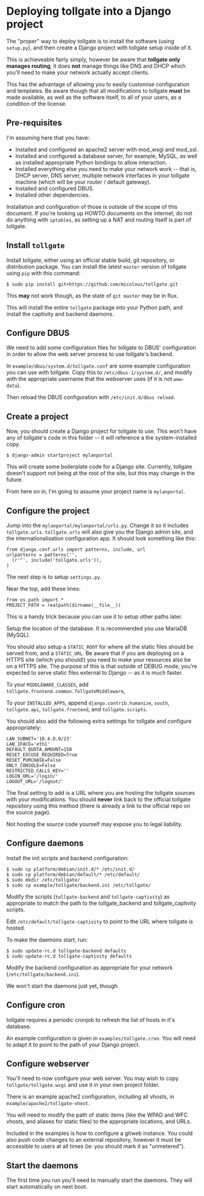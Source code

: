 # Deploying tollgate into a Django project #

The "proper" way to deploy tollgate is to install the software (using `setup.py`), and then create a Django project with tollgate setup inside of it.

This is achieveable fairly simply, however be aware that **tollgate only manages routing**, it does **not** manage things like DNS and DHCP which you'll need to make your network actually accept clients.

This has the advantage of allowing you to easily customise configuration and templates.  Be aware though that all modifications to tollgate **must** be made available, as well as the software itself, to all of your users, as a condition of the license.

## Pre-requisites ##

I'm assuming here that you have:

 * Installed and configured an apache2 server with mod_wsgi and mod_ssl.
 * Installed and configured a database server, for example, MySQL, as well as installed appropriate Python bindings to allow interaction.
 * Installed everything else you need to make your network work -- that is, DHCP server, DNS server, multiple network interfaces in your tollgate machine (which will be your router / default gateway).
 * Installed and configured DBUS.
 * Installed other dependencies.
 
Installation and configuration of those is outside of the scope of this document.  If you're looking up HOWTO documents on the internet, do not do anything with `iptables`, as setting up a NAT and routing itself is part of tollgate.

## Install `tollgate` ##

Install tollgate, either using an official stable build, git repository, or distribution package.  You can install the latest `master` version of tollgate using `pip` with this command:

    $ sudo pip install git+https://github.com/micolous/tollgate.git

This **may** not work though, as the state of `git master` may be in flux.

This will install the entire `tollgate` package into your Python path, and install the captivity and backend daemons.

## Configure DBUS ##

We need to add some configuration files for tollgate to DBUS' configuration in order to allow the web server process to use tollgate's backend.

In `example/dbus/system.d/tollgate.conf` are some example configuration you can use with tollgate.  Copy this to `/etc/dbus-1/system.d/`, and modify with the appropriate username that the webserver uses (if it is not `www-data`).

Then reload the DBUS configuration with `/etc/init.d/dbus reload`.

## Create a project ##

Now, you should create a Django project for tollgate to use.  This won't have any of tollgate's code in this folder -- it will reference a the system-installed copy.

    $ django-admin startproject mylanportal

This will create some boilerplate code for a Django site.  Currently, tollgate doesn't support not being at the root of the site, but this may change in the future.

From here on in, I'm going to assume your project name is `mylanportal`.

## Configure the project ##

Jump into the `mylanportal/mylanportal/urls.py`.  Change it so it includes `tollgate.urls`.  `tollgate.urls` will also give you the Django admin site, and the internationalisation configuration app.  It should look something like this:

    from django.conf.urls import patterns, include, url
    urlpatterns = patterns('',
	  (r'^', include('tollgate.urls')),
    )

The next step is to setup `settings.py`.

Near the top, add these lines:

    from os.path import *
	PROJECT_PATH = realpath(dirname(__file__))

This is a handy trick because you can use it to setup other paths later.

Setup the location of the database.  It is recommended you use MariaDB (MySQL).

You should also setup a `STATIC_ROOT` for where all the static files should be served from, and a `STATIC_URL`.  Be aware that if you are deploying on a HTTPS site (which you should!) you need to make your resources also be on a HTTPS site.  The purpose of this is that outside of DEBUG mode, you're expected to serve static files external to Django -- as it is much faster.

To your `MIDDLEWARE_CLASSES`, add `tollgate.frontend.common.TollgateMiddleware`, 

To your `INSTALLED_APPS`, append `django.contrib.humanize`, `south`, `tollgate.api`, `tollgate.frontend`, and `tollgate.scripts`.

You should also add the following extra settings for tollgate and configure appropriately:

    LAN_SUBNET='10.4.0.0/23'
	LAN_IFACE='eth1'
	DEFAULT_QUOTA_AMOUNT=150
	RESET_EXCUSE_REQUIRED=True
	RESET_PURCHASE=False
	ONLY_CONSOLE=False
	RESTRICTED_CALLS_KEY=''
	LOGIN_URL='/login/'
	LOGOUT_URL='/logout/'

The final setting to add is a URL where you are hosting the tollgate sources with your modifications.  You should **never** link back to the official tollgate repository using this method (there is already a link to the official repo on the source page).

Not hosting the source code yourself may expose you to legal liability.

## Configure daemons ##

Install the init scripts and backend configuration:

    $ sudo cp platform/debian/init.d/* /etc/init.d/
	$ sudo cp platform/debian/default/* /etc/default/
	$ sudo mkdir /etc/tollgate/
	$ sudo cp example/tollgate/backend.ini /etc/tollgate/

Modify the scripts (`tollgate-backend` and `tollgate-captivity`) as appropriate to match the path to the tollgate_backend and tollgate_captivity scripts.

Edit `/etc/default/tollgate-captivity` to point to the URL where tollgate is hosted.

To make the daemons start, run:

    $ sudo update-rc.d tollgate-backend defaults
	$ sudo update-rc.d tollgate-captivity defaults

Modify the backend configuration as appropriate for your network (`/etc/tollgate/backend.ini`).
	
We won't start the daemons just yet, though.

## Configure cron ##

tollgate requires a periodic cronjob to refresh the list of hosts in it's database.

An example configuration is given in `examples/tollgate.cron`.  You will need to adapt it to point to the path of your Django project.

## Configure webserver ##

You'll need to now configure your web server.  You may wish to copy `tollgate/tollgate.wsgi` and use it in your own project folder.

There is an example apache2 configuration, including all vhosts, in `example/apache2/tollgate-vhost`.

You will need to modify the path of static items (like the WPAD and WFC vhosts, and aliases for static files) to the appropriate locations, and URLs.

Included in the examples is how to configure a gitweb instance.  You could also push code changes to an external repository, however it must be accessible to users at all times (ie: you should mark it as "unmetered").

## Start the daemons ##

The first time you run you'll need to manually start the daemons.  They will start automatically on next boot.

